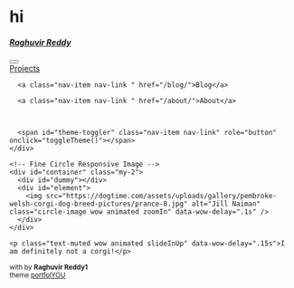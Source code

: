 # hi

<!DOCTYPE html>

<!--
  portfolYOU Jekyll theme by Youssef Raafat
  Free for personal and commercial use under the MIT license
  https://github.com/YoussefRaafatNasry/portfolYOU
-->

<html lang="en" class="h-100">

<head>

  <meta charset="utf-8">
  <meta http-equiv="X-UA-Compatible" content="IE=edge">
  <meta name="viewport" content="width=device-width, initial-scale=1">

  <meta property="og:type" content="website">
  <meta property="og:title" content="Raghuvir Reddy">
  <meta property="og:description" content="I enjoy solving problems using data.">
  <meta property="og:image" content="https://dogtime.com/assets/uploads/gallery/pembroke-welsh-corgi-dog-breed-pictures/prance-8.jpg">

  <title>Raghuvir Reddy</title>
  <meta name="description" content="I enjoy solving real-world problems with data.">

  <link rel="shortcut icon" type="image/x-icon" href="/assets/favicon.ico">

  <!-- Theme style -->
  <script src="/assets/js/theme.js"></script>

  <!-- Font Awesome CDN -->
  <link rel="stylesheet" href="https://use.fontawesome.com/releases/v5.10.0/css/all.css">

  <!-- Bootstrap CSS CDN -->
  <link rel="stylesheet" href="https://cdn.jsdelivr.net/npm/bootstrap@4.6.0/dist/css/bootstrap.min.css">

  <!-- Animate CSS CDN -->
  <link rel="stylesheet" href="https://cdnjs.cloudflare.com/ajax/libs/animate.css/3.7.0/animate.css">

  <!-- Custom CSS -->
  <link rel="stylesheet" href="/assets/css/style.css">

</head>

<body class="h-100 d-flex flex-column">

  <main class="flex-shrink-0 container mt-5">
    <nav class="navbar navbar-expand-lg navbar-themed">

  <a class="navbar-brand" href="/"><h5><b>Raghuvir Reddy </b></h5></a>

  <button class="navbar-toggler" type="button" data-toggle="collapse" data-target="#navbarNavAltMarkup" aria-controls="navbarNavAltMarkup" aria-expanded="false" aria-label="Toggle navigation">
    <i class="fas fa-1x fa-bars text-themed"></i>
  </button>

  <div class="collapse navbar-collapse" id="navbarNavAltMarkup">
    <div class="navbar-nav ml-auto"><a class="nav-item nav-link " href="/projects/">Projects</a>

      <a class="nav-item nav-link " href="/blog/">Blog</a>

      <a class="nav-item nav-link " href="/about/">About</a>

      

      <span id="theme-toggler" class="nav-item nav-link" role="button" onclick="toggleTheme()"></span>
    </div>
  </div>

</nav>
    <div class="row justify-content-center align-items-center p-4">
  <div class="col-lg-4 col-md-6 text-center mt-4">

    <!-- Fine Circle Responsive Image -->
    <div id="container" class="my-2">
      <div id="dummy"></div>
      <div id="element">
        <img src="https://dogtime.com/assets/uploads/gallery/pembroke-welsh-corgi-dog-breed-pictures/prance-8.jpg" alt="Jill Naiman" class="circle-image wow animated zoomIn" data-wow-delay=".1s" />
      </div>
    </div>

    <p class="text-muted wow animated slideInUp" data-wow-delay=".15s">I am definitely not a corgi!</p>

  </div>
</div>

  </main>
  <footer class="mt-auto py-3 text-center">

  <small class="text-muted mb-2">
    <i class="fas fa-code"></i> with <i class="fas fa-heart"></i>
    by <strong>Raghuvir Reddy1</strong>
  </small>

  <div class="container-fluid justify-content-center"><a class="social mx-1"  href="mailto:username@domain.com"
       style="color: #6c757d"
       onMouseOver="this.style.color='#db4437'"
       onMouseOut="this.style.color='#6c757d'">
      <i class="fas fa-envelope fa-1x"></i>
    </a><a class="social mx-1"  href="https://www.github.com/raghuvir1"
       style="color: #6c757d"
       onMouseOver="this.style.color='#333333'"
       onMouseOut="this.style.color='#6c757d'">
      <i class="fab fa-github fa-1x"></i>
    </a><a class="social mx-1"  href="https://www.twitter.com/your_username"
       style="color: #6c757d"
       onMouseOver="this.style.color='#1da1f2'"
       onMouseOut="this.style.color='#6c757d'">
      <i class="fab fa-twitter fa-1x"></i>
    </a><a class="social mx-1"  href="https://www.youtube.com/your_channel_name"
       style="color: #6c757d"
       onMouseOver="this.style.color='#ff0000'"
       onMouseOut="this.style.color='#6c757d'">
      <i class="fab fa-youtube fa-1x"></i>
    </a>

</div><small id="attribution">
    theme <a href="https://github.com/YoussefRaafatNasry/portfolYOU">portfolYOU</a>
  </small>

</footer>




  
  <!-- GitHub Buttons -->
<script async defer src="https://buttons.github.io/buttons.js"></script>

<!-- jQuery CDN -->
<script src="https://ajax.googleapis.com/ajax/libs/jquery/3.3.1/jquery.min.js"></script>

<!-- Popper.js CDN -->
<script src="https://cdnjs.cloudflare.com/ajax/libs/popper.js/1.14.6/umd/popper.min.js"></script>

<!-- Bootstrap JS CDN -->
<script src="https://stackpath.bootstrapcdn.com/bootstrap/4.3.1/js/bootstrap.min.js"></script>

<!-- wow.js CDN & Activation -->
<script src="https://cdnjs.cloudflare.com/ajax/libs/wow/1.1.2/wow.js"></script>
<script> new WOW().init(); </script>

<!-- Initialize all tooltips -->
<script>
$(function () {
    $('[data-toggle="tooltip"]').tooltip()
})
</script>
</body>

</html>

